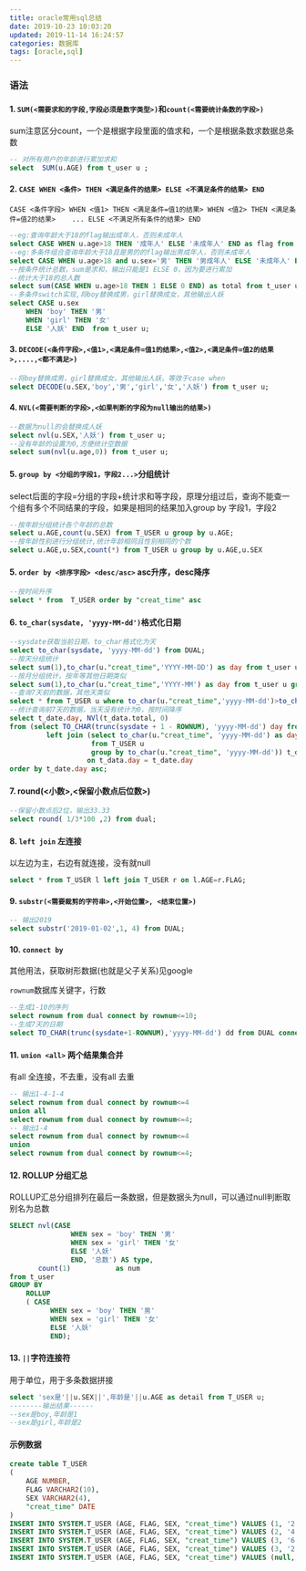 ```yaml
---
title: oracle常用sql总结
date: 2019-10-23 10:03:20
updated: 2019-11-14 16:24:57
categories: 数据库
tags: [oracle,sql]
---
```


### 语法

#### 1. `SUM(<需要求和的字段,字段必须是数字类型>)`和`count(<需要统计条数的字段>)`

sum注意区分count，一个是根据字段里面的值求和，一个是根据条数求数据总条数

```sql
-- 对所有用户的年龄进行累加求和
select  SUM(u.AGE) from t_user u ;
```

#### 2. `CASE WHEN <条件> THEN <满足条件的结果> ELSE <不满足条件的结果> END`

`CASE <条件字段> WHEN <值1> THEN <满足条件=值1的结果> WHEN <值2> THEN <满足条件=值2的结果>    ... ELSE <不满足所有条件的结果> END`

```sql
--eg:查询年龄大于18的flag输出成年人，否则未成年人
select CASE WHEN u.age>18 THEN '成年人' ELSE '未成年人' END as flag from t_user u;
--eg:多条件组合查询年龄大于18且是男的的flag输出男成年人，否则未成年人
select CASE WHEN u.age>18 and u.sex='男' THEN '男成年人' ELSE '未成年人' END as flag from t_user u;
--按条件统计总数，sum是求和，输出只能是1 ELSE 0，因为要进行累加
--统计大于18的总人数
select sum(CASE WHEN u.age>18 THEN 1 ELSE 0 END) as total from t_user u;
--多条件switch实现,将boy替换成男，girl替换成女，其他输出人妖
select CASE u.sex
    WHEN 'boy' THEN '男'
    WHEN 'girl' THEN '女'
    ELSE '人妖' END  from t_user u;
```

#### 3. `DECODE(<条件字段>,<值1>,<满足条件=值1的结果>,<值2>,<满足条件=值2的结果>,....,<都不满足>)`

```sql
--将boy替换成男，girl替换成女，其他输出人妖，等效于case when
select DECODE(u.SEX,'boy','男','girl','女','人妖') from t_user u;
```

#### 4. `NVL(<需要判断的字段>,<如果判断的字段为null输出的结果>)`

```sql
--数据为null的会替换成人妖
select nvl(u.SEX,'人妖') from t_user u;
--没有年龄的设置为0,方便统计空数据
select sum(nvl(u.age,0)) from t_user u;
```

#### 5.  `group by <分组的字段1，字段2...>`分组统计

select后面的字段=分组的字段+统计求和等字段，原理分组过后，查询不能查一个组有多个不同结果的字段，如果是相同的结果加入group by 字段1，字段2

```sql
--按年龄分组统计各个年龄的总数
select u.AGE,count(u.SEX) from T_USER u group by u.AGE;
--按年龄性别进行分组统计,统计年龄相同且性别相同的个数
select u.AGE,u.SEX,count(*) from T_USER u group by u.AGE,u.SEX
```

#### 5. `order by <排序字段> <desc/asc>` asc升序，desc降序

```sql
--按时间升序
select * from  T_USER order by "creat_time" asc
```

#### 6. `to_char(sysdate, 'yyyy-MM-dd')`格式化日期

```sql
--sysdate获取当前日期，to_char格式化为天
select to_char(sysdate, 'yyyy-MM-dd') from DUAL;
--按天分组统计
select sum(1),to_char(u."creat_time",'YYYY-MM-DD') as day from t_user u group by to_char(u."creat_time",'YYYY-MM-DD');
--按月分组统计，按年等其他日期类似
select sum(1),to_char(u."creat_time",'YYYY-MM') as day from t_user u group by to_char(u."creat_time",'YYYY-MM');
--查询7天前的数据，其他天类似
select * from T_USER u where to_char(u."creat_time",'yyyy-MM-dd')>to_char(sysdate-7, 'yyyy-MM-dd')
--统计查询前7天的数据，当天没有统计为0，按时间降序
select t_date.day, NVl(t_data.total, 0)
from (select TO_CHAR(trunc(sysdate + 1 - ROWNUM), 'yyyy-MM-dd') day from DUAL connect by ROWNUM <= 7) t_date
         left join (select to_char(u."creat_time", 'yyyy-MM-dd') as day, count(1) as total
                    from T_USER u
                    group by to_char(u."creat_time", 'yyyy-MM-dd')) t_data
                   on t_data.day = t_date.day
order by t_date.day asc;
```

#### 7. round(<小数>,<保留小数点后位数>)

```sql
--保留小数点后2位，输出33.33
select round( 1/3*100 ,2) from dual;
```

#### 8. `left join` 左连接

以左边为主，右边有就连接，没有就null

```sql
select * from T_USER l left join T_USER r on l.AGE=r.FLAG;
```

#### 9. `substr(<需要裁剪的字符串>,<开始位置>, <结束位置>)`

```sql
-- 输出2019
select substr('2019-01-02',1, 4) from DUAL;
```

#### 10. `connect by`

其他用法，获取树形数据(也就是父子关系)见google

`rownum`数据库关键字，行数

```sql
--生成1-10的序列
select rownum from dual connect by rownum<=10;
--生成7天的日期
select TO_CHAR(trunc(sysdate+1-ROWNUM),'yyyy-MM-dd') dd from DUAL connect by  ROWNUM <= 7
```

#### 11. `union <all>` 两个结果集合并

有all 全连接，不去重，没有all 去重

```sql
-- 输出1-4-1-4
select rownum from dual connect by rownum<=4
union all
select rownum from dual connect by rownum<=4;
-- 输出1-4
select rownum from dual connect by rownum<=4
union 
select rownum from dual connect by rownum<=4;
```

#### 12. ROLLUP 分组汇总

ROLLUP汇总分组排列在最后一条数据，但是数据头为null，可以通过null判断取别名为总数

```sql
SELECT nvl(CASE
               WHEN sex = 'boy' THEN '男'
               WHEN sex = 'girl' THEN '女'
               ELSE '人妖'
               END, '总数') AS type,
       count(1)           as num
from t_user
GROUP BY
    ROLLUP
    ( CASE
          WHEN sex = 'boy' THEN '男'
          WHEN sex = 'girl' THEN '女'
          ELSE '人妖'
          END);
```

#### 13. `||`字符连接符

用于单位，用于多条数据拼接

```sql
select 'sex是'||u.SEX||',年龄是'||u.AGE as detail from T_USER u;
--------输出结果------
--sex是boy,年龄是1
--sex是girl,年龄是2
```



#### 示例数据

```sql
create table T_USER
(
	AGE NUMBER,
	FLAG VARCHAR2(10),
	SEX VARCHAR2(4),
	"creat_time" DATE
)
INSERT INTO SYSTEM.T_USER (AGE, FLAG, SEX, "creat_time") VALUES (1, '2', 'boy', TO_DATE('2019-10-23 03:14:11', 'YYYY-MM-DD HH24:MI:SS'));
INSERT INTO SYSTEM.T_USER (AGE, FLAG, SEX, "creat_time") VALUES (2, '4', 'girl', TO_DATE('2019-10-24 03:14:14', 'YYYY-MM-DD HH24:MI:SS'));
INSERT INTO SYSTEM.T_USER (AGE, FLAG, SEX, "creat_time") VALUES (3, '6', 'ff', TO_DATE('2019-10-26 03:14:19', 'YYYY-MM-DD HH24:MI:SS'));
INSERT INTO SYSTEM.T_USER (AGE, FLAG, SEX, "creat_time") VALUES (3, '2', null, TO_DATE('2019-10-23 03:14:23', 'YYYY-MM-DD HH24:MI:SS'));
INSERT INTO SYSTEM.T_USER (AGE, FLAG, SEX, "creat_time") VALUES (null, '2', null, TO_DATE('2019-10-23 03:14:25', 'YYYY-MM-DD HH24:MI:SS'));
```



